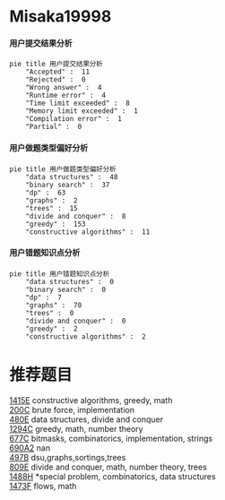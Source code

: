 # Misaka19998

<!-- tabs:start -->



#### **用户提交结果分析**

```mermaid
pie title 用户提交结果分析
    "Accepted" :  11
    "Rejected" :  0
    "Wrong answer" :  4
    "Runtime error" :  4
    "Time limit exceeded" :  8
    "Memory limit exceeded" :  1
    "Compilation error" :  1
    "Partial" :  0
```

#### **用户做题类型偏好分析**

```mermaid
pie title 用户做题类型偏好分析
    "data structures" :  48
    "binary search" :  37
    "dp" :  63
    "graphs" :  2
    "trees" :  15
    "divide and conquer" :  8
    "greedy" :  153
    "constructive algorithms" :  11
```
#### **用户错题知识点分析**

```mermaid
pie title 用户错题知识点分析
    "data structures" :  0
    "binary search" :  0
    "dp" :  7
    "graphs" :  70
    "trees" :  0
    "divide and conquer" :  0
    "greedy" :  2
    "constructive algorithms" :  2
```



<!-- tabs:end -->
# 推荐题目
[1415E](https://codeforces.com/contest/1415/problem/E)		constructive algorithms,
                        greedy,
                        math		  
[200C](https://codeforces.com/contest/200/problem/C)		brute force,
                        implementation		  
[480E](https://codeforces.com/contest/480/problem/E)		data structures,
                        divide and conquer		  
[1294C](https://codeforces.com/contest/1294/problem/C)		greedy,
                        math,
                        number theory		  
[677C](https://codeforces.com/contest/677/problem/C)		bitmasks,
                        combinatorics,
                        implementation,
                        strings		  
[690A2](https://codeforces.com/contest/690A/problem/2)		nan		  
[497B](https://codeforces.com/contest/497/problem/B)		dsu,graphs,sortings,trees		  
[809E](https://codeforces.com/contest/809/problem/E)		divide and conquer,
                        math,
                        number theory,
                        trees		  
[1488H](https://codeforces.com/contest/1488/problem/H)		*special problem,
                        combinatorics,
                        data structures		  
[1473F](https://codeforces.com/contest/1473/problem/F)		flows,
                        math		  
